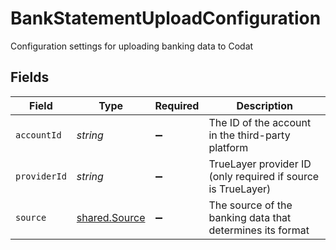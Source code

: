 # BankStatementUploadConfiguration

Configuration settings for uploading banking data to Codat


## Fields

| Field                                                        | Type                                                         | Required                                                     | Description                                                  |
| ------------------------------------------------------------ | ------------------------------------------------------------ | ------------------------------------------------------------ | ------------------------------------------------------------ |
| `accountId`                                                  | *string*                                                     | :heavy_minus_sign:                                           | The ID of the account in the third-party platform            |
| `providerId`                                                 | *string*                                                     | :heavy_minus_sign:                                           | TrueLayer provider ID (only required if source is TrueLayer) |
| `source`                                                     | [shared.Source](../../../sdk/models/shared/source.md)        | :heavy_minus_sign:                                           | The source of the banking data that determines its format    |